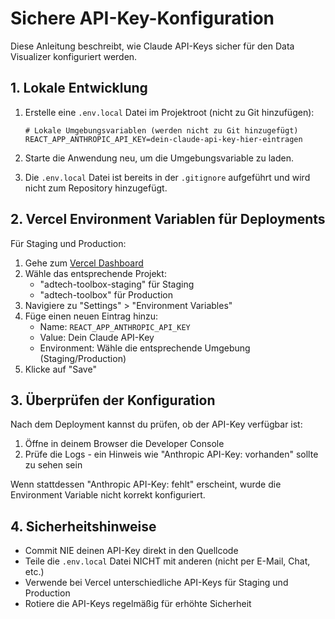 # Sichere API-Key-Konfiguration

Diese Anleitung beschreibt, wie Claude API-Keys sicher für den Data Visualizer konfiguriert werden.

## 1. Lokale Entwicklung

1. Erstelle eine `.env.local` Datei im Projektroot (nicht zu Git hinzufügen):
   ```
   # Lokale Umgebungsvariablen (werden nicht zu Git hinzugefügt)
   REACT_APP_ANTHROPIC_API_KEY=dein-claude-api-key-hier-eintragen
   ```

2. Starte die Anwendung neu, um die Umgebungsvariable zu laden.

3. Die `.env.local` Datei ist bereits in der `.gitignore` aufgeführt und wird nicht zum Repository hinzugefügt.

## 2. Vercel Environment Variablen für Deployments

Für Staging und Production:

1. Gehe zum [Vercel Dashboard](https://vercel.com)
2. Wähle das entsprechende Projekt:
   - "adtech-toolbox-staging" für Staging
   - "adtech-toolbox" für Production
3. Navigiere zu "Settings" > "Environment Variables"
4. Füge einen neuen Eintrag hinzu:
   - Name: `REACT_APP_ANTHROPIC_API_KEY`
   - Value: Dein Claude API-Key
   - Environment: Wähle die entsprechende Umgebung (Staging/Production)
5. Klicke auf "Save"

## 3. Überprüfen der Konfiguration

Nach dem Deployment kannst du prüfen, ob der API-Key verfügbar ist:

1. Öffne in deinem Browser die Developer Console
2. Prüfe die Logs - ein Hinweis wie "Anthropic API-Key: vorhanden" sollte zu sehen sein

Wenn stattdessen "Anthropic API-Key: fehlt" erscheint, wurde die Environment Variable nicht korrekt konfiguriert.

## 4. Sicherheitshinweise

- Commit NIE deinen API-Key direkt in den Quellcode
- Teile die `.env.local` Datei NICHT mit anderen (nicht per E-Mail, Chat, etc.)
- Verwende bei Vercel unterschiedliche API-Keys für Staging und Production
- Rotiere die API-Keys regelmäßig für erhöhte Sicherheit 